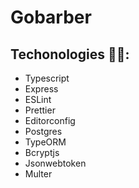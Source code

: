 # Gobarber

## Techonologies 👨‍💻:

- Typescript
- Express
- ESLint
- Prettier
- Editorconfig
- Postgres
- TypeORM
- Bcryptjs
- Jsonwebtoken
- Multer
